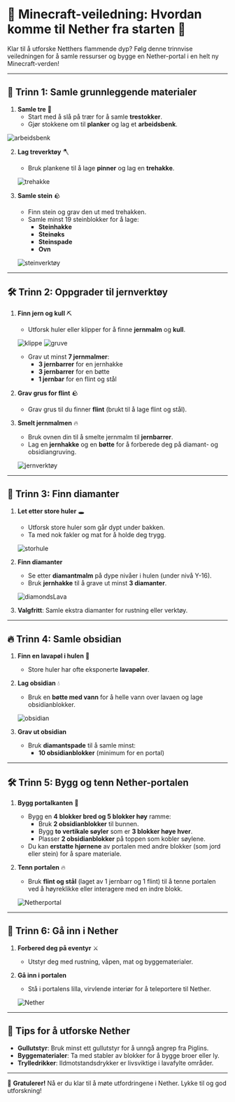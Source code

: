 # 🌌 Minecraft-veiledning: Hvordan komme til Nether fra starten 🌋

Klar til å utforske Netthers flammende dyp? Følg denne trinnvise veiledningen for å samle ressurser og bygge en Nether-portal i en helt ny Minecraft-verden!

---

## 🌲 Trinn 1: Samle grunnleggende materialer

1. **Samle tre** 🌳  
   - Start med å slå på trær for å samle **trestokker**.  
   - Gjør stokkene om til **planker** og lag et **arbeidsbenk**.

  ![arbeidsbenk](firstCraft.png)

2. **Lag treverktøy** 🪓  
   - Bruk plankene til å lage **pinner** og lag en **trehakke**.

   ![trehakke](woodTools.png)

3. **Samle stein** 🪨  
   - Finn stein og grav den ut med trehakken.  
   - Samle minst 19 steinblokker for å lage:  
     - **Steinhakke**  
     - **Steinøks**  
     - **Steinspade**  
     - **Ovn**

   ![steinverktøy](stoneTools.png)

---

## 🛠️ Trinn 2: Oppgrader til jernverktøy

1. **Finn jern og kull** ⛏️  
   - Utforsk huler eller klipper for å finne **jernmalm** og **kull**. 

   ![klippe](coast.png) 
   ![gruve](cave.png) 

   - Grav ut minst **7 jernmalmer**:  
     - **3 jernbarrer** for en jernhakke  
     - **3 jernbarrer** for en bøtte  
     - **1 jernbar** for en flint og stål

2. **Grav grus for flint** 🪨  
   - Grav grus til du finner **flint** (brukt til å lage flint og stål).  

3. **Smelt jernmalmen** 🔥  
   - Bruk ovnen din til å smelte jernmalm til **jernbarrer**.  
   - Lag en **jernhakke** og en **bøtte** for å forberede deg på diamant- og obsidiangruving.

   ![jernverktøy](ironTools.png) 
---

## 💎 Trinn 3: Finn diamanter

1. **Let etter store huler** 🕳️  
   - Utforsk store huler som går dypt under bakken.  
   - Ta med nok fakler og mat for å holde deg trygg. 

   ![storhule](largeCave.png) 

2. **Finn diamanter**  
   - Se etter **diamantmalm** på dype nivåer i hulen (under nivå Y-16).  
   - Bruk **jernhakke** til å grave ut minst **3 diamanter**.
   
   ![diamondsLava](diamondsLava.png) 

3. **Valgfritt**: Samle ekstra diamanter for rustning eller verktøy.


---

## 🔥 Trinn 4: Samle obsidian

1. **Finn en lavapøl i hulen** 🌋  
   - Store huler har ofte eksponerte **lavapøler**.  

2. **Lag obsidian** 💧  
   - Bruk en **bøtte med vann** for å helle vann over lavaen og lage obsidianblokker.  

   ![obsidian](WaterObsidian.png) 

3. **Grav ut obsidian**  
   - Bruk **diamantspade** til å samle minst:  
     - **10 obsidianblokker** (minimum for en portal)  

---

## 🛠️ Trinn 5: Bygg og tenn Nether-portalen

1. **Bygg portalkanten** 🧱  
   - Bygg en **4 blokker bred og 5 blokker høy** ramme:  
     - Bruk **2 obsidianblokker** til bunnen.  
     - Bygg **to vertikale søyler** som er **3 blokker høye hver**.  
     - Plasser **2 obsidianblokker** på toppen som kobler søylene.  
   - Du kan **erstatte hjørnene** av portalen med andre blokker (som jord eller stein) for å spare materiale.

2. **Tenn portalen** 🔥  
   - Bruk **flint og stål** (laget av 1 jernbarr og 1 flint) til å tenne portalen ved å høyreklikke eller interagere med en indre blokk.

   ![Netherportal](NetherPortal.png) 

---

## 🚪 Trinn 6: Gå inn i Nether

1. **Forbered deg på eventyr** ⚔️  
   - Utstyr deg med rustning, våpen, mat og byggematerialer.  

2. **Gå inn i portalen**  
   - Stå i portalens lilla, virvlende interiør for å teleportere til Nether.

   ![Nether](Nether.png) 

---

## 🌋 Tips for å utforske Nether

- **Gullutstyr**: Bruk minst ett gullutstyr for å unngå angrep fra Piglins.  
- **Byggematerialer**: Ta med stabler av blokker for å bygge broer eller ly.  
- **Trylledrikker**: Ildmotstandsdrykker er livsviktige i lavafylte områder.  

---

🎉 **Gratulerer!** Nå er du klar til å møte utfordringene i Nether. Lykke til og god utforskning!  
